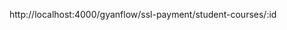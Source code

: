 <!-- Base url
 https://gyanflow-server.onrender.com/gyanflow/user/all-instructors

 USER Api End-Points

    /gyanflow/user/regiser
    /gyanflow/user/login
    /gyanflow/user/googleLogin
    /gyanflow/user/logout
    /gyanflow/user/users
<<<<<<< HEAD
<<<<<<< HEAD
     https://gyanflow-server.onrender.com/gyanflow/user/deleteUser/:email'
=======
=======
     http://localhost:4000/gyanflow/user/deleteUser/:email'
>>>>>>> 5a0c4cba817851003774ff620c590b2f032f539b
    /gyanflow/user//all-instructors
    /gyanflow/user/deleteUser/:email'

 course api end-points

https://gyanflow-server.onrender.com/gyanflow/cours/course-for-instructor/:id

add post =  /gyanflow/cours/add-course
add get =  /gyanflow/cours/all-course
instructor course = /course-for-instructor/:id


instructor actions api end points
<<<<<<< HEAD
https://gyanflow-server.onrender.com/gyanflow/instructor
67e81d8693f27df0a5ae894f
=======
http://localhost:4000/gyanflow/instructor

>>>>>>> 5a0c4cba817851003774ff620c590b2f032f539b
add module = /gyanflow/instructor/add-module
add video  = /gyanflow/instructor/add-video
specific module = /gyanflow/instructor/all-videos/:id
all module for specific course = /gyanflow/instructor/all-modules/:id

 -->

http://localhost:4000/gyanflow/ssl-payment/student-courses/:id
